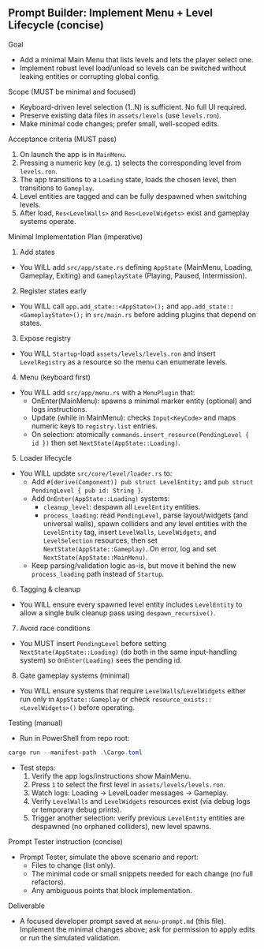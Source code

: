 ## **Prompt Builder**: Implement Menu + Level Lifecycle (concise)

Goal
- Add a minimal Main Menu that lists levels and lets the player select one.
- Implement robust level load/unload so levels can be switched without leaking entities or corrupting global config.

Scope (MUST be minimal and focused)
- Keyboard-driven level selection (1..N) is sufficient. No full UI required.
- Preserve existing data files in `assets/levels` (use `levels.ron`).
- Make minimal code changes; prefer small, well-scoped edits.

Acceptance criteria (MUST pass)
1. On launch the app is in `MainMenu`.
2. Pressing a numeric key (e.g. `1`) selects the corresponding level from `levels.ron`.
3. The app transitions to a `Loading` state, loads the chosen level, then transitions to `Gameplay`.
4. Level entities are tagged and can be fully despawned when switching levels.
5. After load, `Res<LevelWalls>` and `Res<LevelWidgets>` exist and gameplay systems operate.

Minimal Implementation Plan (imperative)
1) Add states
- You WILL add `src/app/state.rs` defining `AppState` (MainMenu, Loading, Gameplay, Exiting) and `GameplayState` (Playing, Paused, Intermission).

2) Register states early
- You WILL call `app.add_state::<AppState>();` and `app.add_state::<GameplayState>();` in `src/main.rs` before adding plugins that depend on states.

3) Expose registry
- You WILL `Startup`-load `assets/levels/levels.ron` and insert `LevelRegistry` as a resource so the menu can enumerate levels.

4) Menu (keyboard first)
- You WILL add `src/app/menu.rs` with a `MenuPlugin` that:
  - OnEnter(MainMenu): spawns a minimal marker entity (optional) and logs instructions.
  - Update (while in MainMenu): checks `Input<KeyCode>` and maps numeric keys to `registry.list` entries.
  - On selection: atomically `commands.insert_resource(PendingLevel { id })` then set `NextState(AppState::Loading)`.

5) Loader lifecycle
- You WILL update `src/core/level/loader.rs` to:
  - Add `#[derive(Component)] pub struct LevelEntity;` and `pub struct PendingLevel { pub id: String }`.
  - Add `OnEnter(AppState::Loading)` systems:
    - `cleanup_level`: despawn all `LevelEntity` entities.
    - `process_loading`: read `PendingLevel`, parse layout/widgets (and universal walls), spawn colliders and any level entities with the `LevelEntity` tag, insert `LevelWalls`, `LevelWidgets`, and `LevelSelection` resources, then set `NextState(AppState::Gameplay)`. On error, log and set `NextState(AppState::MainMenu)`.
  - Keep parsing/validation logic as-is, but move it behind the new `process_loading` path instead of `Startup`.

6) Tagging & cleanup
- You WILL ensure every spawned level entity includes `LevelEntity` to allow a single bulk cleanup pass using `despawn_recursive()`.

7) Avoid race conditions
- You MUST insert `PendingLevel` before setting `NextState(AppState::Loading)` (do both in the same input-handling system) so `OnEnter(Loading)` sees the pending id.

8) Gate gameplay systems (minimal)
- You WILL ensure systems that require `LevelWalls`/`LevelWidgets` either run only in `AppState::Gameplay` or check `resource_exists::<LevelWidgets>()` before operating.

Testing (manual)
- Run in PowerShell from repo root:

```powershell
cargo run --manifest-path .\Cargo.toml
```

- Test steps:
  1. Verify the app logs/instructions show MainMenu.
  2. Press `1` to select the first level in `assets/levels/levels.ron`.
  3. Watch logs: Loading -> LevelLoader messages -> Gameplay.
  4. Verify `LevelWalls` and `LevelWidgets` resources exist (via debug logs or temporary debug prints).
  5. Trigger another selection: verify previous `LevelEntity` entities are despawned (no orphaned colliders), new level spawns.

Prompt Tester instruction (concise)
- Prompt Tester, simulate the above scenario and report:
  - Files to change (list only).
  - The minimal code or small snippets needed for each change (no full refactors).
  - Any ambiguous points that block implementation.

Deliverable
- A focused developer prompt saved at `menu-prompt.md` (this file). Implement the minimal changes above; ask for permission to apply edits or run the simulated validation.


<!-- <example>
Keyboard selection behavior (1-based):
1. Registry has `list: [ { id: "test_layout", ... } ]`.
2. User presses `Key1`.
3. Menu system: insert `PendingLevel { id: "test_layout" }`; set `NextState(AppState::Loading)`.
4. OnEnter(Loading): cleanup then process loading; spawn `LevelEntity`-tagged entities; set `NextState(AppState::Gameplay)`.
</example> -->
